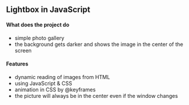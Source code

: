 ## Lightbox in JavaScript

#### What does the project do 
- simple photo gallery
- the background gets darker and shows the image in the center of the screen

#### Features

* dynamic reading of images from HTML
* using JavaScript & CSS
* animation in CSS by @keyframes
* the picture will always be in the center even if the window changes










